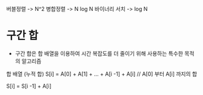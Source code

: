 버블정렬 -> N^2
병합정렬 -> N log N 
바이너리 서치 -> log N 

# 구간 합 
- 구간 합은 합 배열을 이용하여 시간 복잡도를 더 줄이기 위해 사용하는 특수한 목적의 알고리즘 

합 배열 (누적 합) 
S\[i] = A\[0] + A\[1] + ... + A\[i -1] + A\[i] // A\[0] 부터 A\[i] 까지의 합

S\[i] = S\[i -1] + A\[i]


